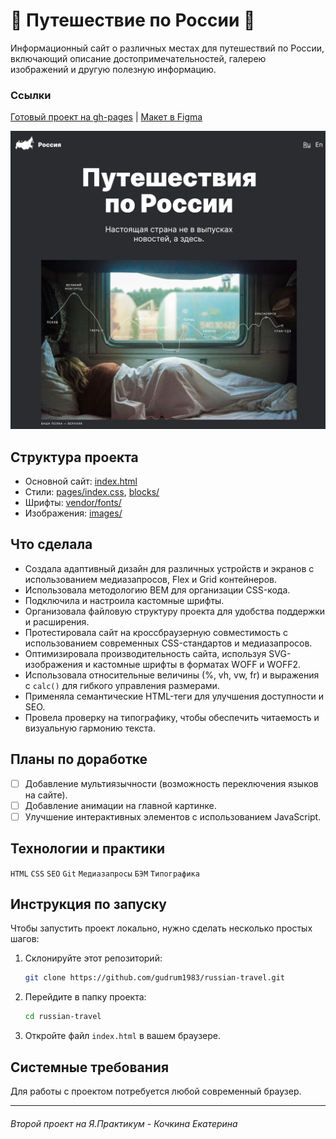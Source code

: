 # 🚋 Путешествие по России 🚋

Информационный сайт о различных местах для путешествий по России, 
включающий описание достопримечательностей, галерею изображений и другую полезную информацию.
### Ссылки
[Готовый проект на gh-pages](https://gudrum1983.github.io/russian-travel/index.html) | [Макет в Figma](https://www.figma.com/file/5S2WSbEFL6awjVWJ0NWL8Q/Sprint-3_-Russia-_-desktop-mobile?node-id=28503%3A0)

![Скриншот сайта](images/screen.jpg)

## Структура проекта
- Основной сайт: [index.html](index.html)
- Стили: [pages/index.css](pages/index.css), [blocks/](blocks/)
- Шрифты: [vendor/fonts/](vendor/fonts/)
- Изображения: [images/](images/)

## Что сделала
- Создала адаптивный дизайн для различных устройств и экранов с использованием медиазапросов, Flex и Grid контейнеров.
- Использовала методологию BEM для организации CSS-кода.
- Подключила и настроила кастомные шрифты.
- Организовала файловую структуру проекта для удобства поддержки и расширения.
- Протестировала сайт на кроссбраузерную совместимость с использованием современных CSS-стандартов и медиазапросов.
- Оптимизировала производительность сайта, используя SVG-изображения и кастомные шрифты в форматах WOFF и WOFF2.
- Использовала относительные величины (%, vh, vw, fr) и выражения с `calc()` для гибкого управления размерами.
- Применяла семантические HTML-теги для улучшения доступности и SEO.
- Провела проверку на типографику, чтобы обеспечить читаемость и визуальную гармонию текста.

## Планы по доработке
- [ ]  Добавление мультиязычности (возможность переключения языков на сайте).
- [ ]  Добавление анимации на главной картинке.
- [ ]  Улучшение интерактивных элементов с использованием JavaScript.

## Технологии и практики
`HTML` `CSS` `SEO` `Git` `Медиазапросы` `БЭМ` `Типографика`

## Инструкция по запуску
Чтобы запустить проект локально, нужно сделать несколько простых шагов:
1. Склонируйте этот репозиторий:
    ```bash
    git clone https://github.com/gudrum1983/russian-travel.git
    ```
2. Перейдите в папку проекта:
    ```bash
    cd russian-travel
    ```
3. Откройте файл `index.html` в вашем браузере.

## Системные требования
Для работы с проектом потребуется любой современный браузер.

----------
###### Второй проект на Я.Практикум - Кочкина Екатерина
